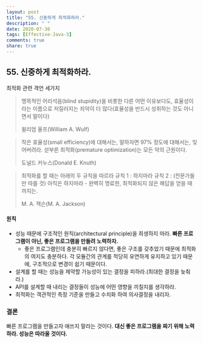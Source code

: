 ```yaml
---
layout: post
title: "55. 신중하게 최적화하라."
description: " "
date: 2020-07-30
tags: [Effective-Java-3]
comments: true
share: true
---
```


## 55. 신중하게 최적화하라.

최적화 관련 격언 세가지

> 맹목적인 어리석음(blind stupidity)을 비롯한 다른 어떤 이유보다도, 
> 효율성이라는 이름으로 저질러지는 죄악이 더 많다(효율성을 반드시 성취하는 것도 아니면서 말이다)
>
> 윌리엄 울프(William A. Wulf)


> 작은 효율성(small efficiency)에 대해서는, 
> 말하자면 97% 정도에 대해서는, 잊어버려라. 
> 섣부른 최적화(premature optimization)는 모든 악의 근원이다.
>
> 도널드 커누스(Donald E. Knuth)


> 최적화를 할 때는 아래의 두 규칙을 따르라 
> 규칙 1 : 하지마라 
> 규칙 2 : (전문가들만 따를 것) 아직은 하지마라 - 완벽히 명료한, 최적화되지 않은 해답을 얻을 때 까지는.
>
> M. A. 잭슨(M. A. Jackson)


#### 원칙
- 성능 때문에 구조적인 원칙(architectural principle)을 희생하지 마라. __빠른 프로그램이 아닌, 좋은 프로그램을 만들려 노력하자.__
  - 좋은 프로그램인데 충분히 빠르지 않다면, 좋은 구조를 갖추었기 때문에 최적화의 여지도 충분하다.
    각 모듈간의 관계를 적당히 유연하게 유지하고 있기 때문에, 구조적으로 변경이 쉽기 때문이다.
- 설계를 할 때는 성능을 제약할 가능성이 있는 결정을 피하라.(최대한 결정을 늦춰라.)
- API를 설계할 때 내리는 결정들이 성능에 어떤 영향을 끼칠지를 생각하라.
- 최적화는 객관적인 측정 기준을 만들고 수치화 하여 의사결정을 내리자.


  
### 결론
빠른 프로그램을 만들고자 애쓰지 말라는 것이다. __대신 좋은 프로그램을 짜기 위해 노력하라. 성능은 따라올 것이다.__